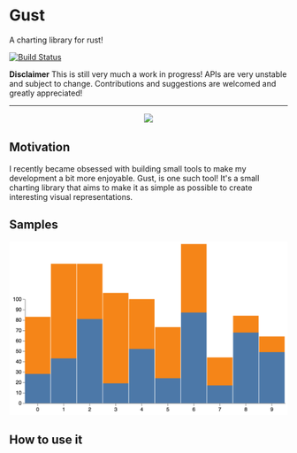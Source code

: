 # Gust
A charting library for rust!

[![Build Status](https://travis-ci.org/saresend/Grust.svg?branch=master)](https://travis-ci.org/saresend/Grust)

**Disclaimer**
This is still very much a work in progress! APIs are very unstable and subject to change. Contributions and suggestions are welcomed and greatly appreciated! 

---
<p align="center">
<img src=https://d30y9cdsu7xlg0.cloudfront.net/png/43264-200.png>
</p>

## Motivation ##

I recently became obsessed with building small tools to make my development a bit more enjoyable. Gust, is one such tool! It's a small charting library that aims to make it as simple as possible to create interesting visual representations. 


## Samples ## 
<p align="center">
<img src="stackchart.png">
</p>

## How to use it ## 